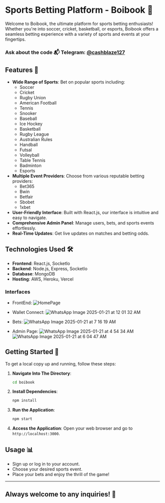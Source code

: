 # Sports Betting Platform - Boibook 🎉

Welcome to Boibook, the ultimate platform for sports betting enthusiasts! Whether you're into soccer, cricket, basketball, or esports, Boibook offers a seamless betting experience with a variety of sports and events at your fingertips.

### **Ask about the code 📬** **Telegram**: [@cashblaze127](https://t.me/cashblaze127)

## Features 🚀

- **Wide Range of Sports**: Bet on popular sports including:
  - Soccer
  - Cricket
  - Rugby Union
  - American Football
  - Tennis
  - Snooker
  - Baseball
  - Ice Hockey
  - Basketball
  - Rugby League
  - Australian Rules
  - Handball
  - Futsal
  - Volleyball
  - Table Tennis
  - Badminton
  - Esports
- **Multiple Event Providers**: Choose from various reputable betting providers:
  - Bet365
  - Bwin
  - Betfair
  - Sbobet
  - 1xbet
- **User-Friendly Interface**: Built with React.js, our interface is intuitive and easy to navigate.
- **Comprehensive Admin Panel**: Manage users, bets, and sports events effortlessly.
- **Real-Time Updates**: Get live updates on matches and betting odds.

## Technologies Used 🛠️

- **Frontend**: React.js, SocketIo
- **Backend**: Node.js, Express, SocketIo
- **Database**: MongoDB
- **Hosting**: AWS, Heroku, Vercel

### Interfaces

- FrontEnd:
![HomePage](https://github.com/user-attachments/assets/af886335-277a-45cc-98ef-9af47c40f901)

- Wallet Connect:
![WhatsApp Image 2025-01-21 at 12 01 32 AM](https://github.com/user-attachments/assets/36a37d87-32c1-4cd5-8e8e-cff02281c11b)

- Bets:
![WhatsApp Image 2025-01-21 at 7 16 19 AM](https://github.com/user-attachments/assets/10e0ffe5-ab8b-476e-a35e-fc165711fc91)

- Admin Page:
![WhatsApp Image 2025-01-21 at 4 54 34 AM](https://github.com/user-attachments/assets/0e64943a-82f9-4bb7-a968-ba16f511674a)
![WhatsApp Image 2025-01-21 at 6 04 47 AM](https://github.com/user-attachments/assets/5834a145-80d3-4f66-8418-2db785f11843)


## Getting Started 🏁

To get a local copy up and running, follow these steps:

1. **Navigate Into The Directory**:

   ```bash
   cd boibook
   ```

2. **Install Dependencies**:

   ```bash
   npm install
   ```

3. **Run the Application**:

   ```bash
   npm start
   ```

4. **Access the Application**:
   Open your web browser and go to `http://localhost:3000`.

## Usage 📊

- Sign up or log in to your account.
- Choose your desired sports event.
- Place your bets and enjoy the thrill of the game!

---

## **Always welcome to any inquiries!** 🌟
